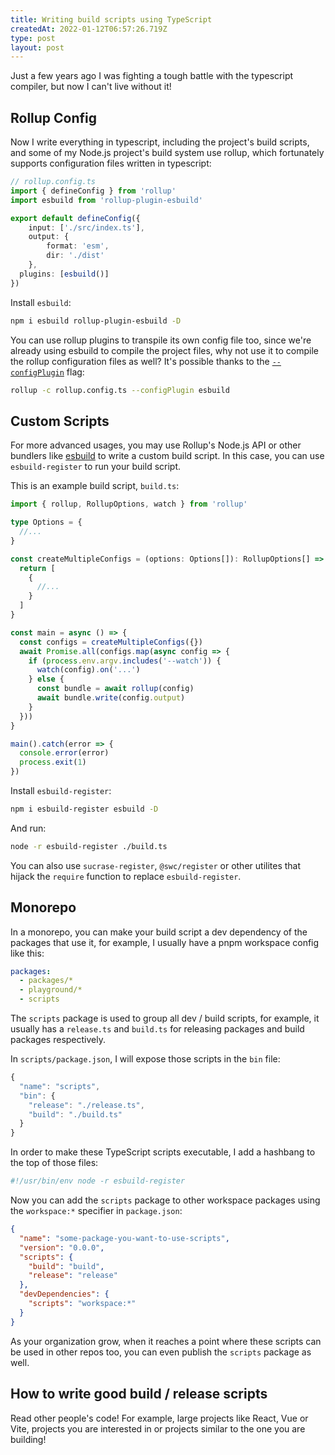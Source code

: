 ```yaml
---
title: Writing build scripts using TypeScript
createdAt: 2022-01-12T06:57:26.719Z
type: post
layout: post
---
```


Just a few years ago I was fighting a tough battle with the typescript compiler, but now I can't live without it!

## Rollup Config

Now I write everything in typescript, including the project's build scripts, and some of my Node.js project's build system use rollup, which fortunately supports configuration files written in typescript:

```ts
// rollup.config.ts
import { defineConfig } from 'rollup'
import esbuild from 'rollup-plugin-esbuild'

export default defineConfig({
	input: ['./src/index.ts'],
	output: {
		format: 'esm',
		dir: './dist'
	},
  plugins: [esbuild()]
})
```

Install `esbuild`:

```bash
npm i esbuild rollup-plugin-esbuild -D
```

You can use rollup plugins to transpile its own config file too, since we're already using esbuild to compile the project files, why not use it to compile the rollup configuration files as well? It's possible thanks to the [`--configPlugin`](https://rollupjs.org/guide/en/#--configplugin-plugin) flag:

```bash
rollup -c rollup.config.ts --configPlugin esbuild
```

## Custom Scripts

For more advanced usages, you may use Rollup's Node.js API or other bundlers like [esbuild](https://esbuild.github.io) to write a custom build script. In this case, you can use `esbuild-register` to run your build script.

This is an example build script, `build.ts`:

```ts
import { rollup, RollupOptions, watch } from 'rollup'

type Options = {
  //...
}

const createMultipleConfigs = (options: Options[]): RollupOptions[] => {
  return [
    {
      //...
    }
  ]
}

const main = async () => {
  const configs = createMultipleConfigs({})
  await Promise.all(configs.map(async config => {
    if (process.env.argv.includes('--watch')) {
      watch(config).on('...')
    } else {
      const bundle = await rollup(config)
      await bundle.write(config.output)
    }
  }))
}

main().catch(error => {
  console.error(error)
  process.exit(1)
})
```

Install `esbuild-register`:

```bash
npm i esbuild-register esbuild -D
```

And run:

```bash
node -r esbuild-register ./build.ts
```

You can also use `sucrase-register`, `@swc/register` or other utilites that hijack the `require` function to replace `esbuild-register`.

## Monorepo

In a monorepo, you can make your build script a dev dependency of the packages that use it, for example, I usually have a pnpm workspace config like this:

```yaml
packages:
  - packages/*
  - playground/*
  - scripts
```

The `scripts` package is used to group all dev / build scripts, for example, it usually has a `release.ts` and `build.ts` for releasing packages and build packages respectively.

In `scripts/package.json`, I will expose those scripts in the `bin` file:

```ts
{
  "name": "scripts",
  "bin": {
    "release": "./release.ts",
    "build": "./build.ts"
  }
}
```

In order to make these TypeScript scripts executable, I add a hashbang to the top of those files:

```ts
#!/usr/bin/env node -r esbuild-register
```

Now you can add the `scripts` package to other workspace packages using the `workspace:*` specifier in `package.json`:

```json
{
  "name": "some-package-you-want-to-use-scripts",
  "version": "0.0.0",
  "scripts": {
    "build": "build",
    "release": "release"
  },
  "devDependencies": {
    "scripts": "workspace:*"
  }
}
```

As your organization grow, when it reaches a point where these scripts can be used in other repos too, you can even publish the `scripts` package as well.

## How to write good build / release scripts

Read other people's code! For example, large projects like React, Vue or Vite, projects you are interested in or projects similar to the one you are building!
